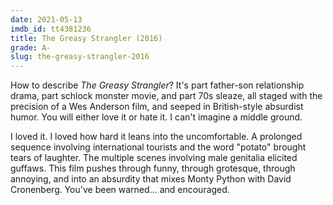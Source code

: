 ```yaml
---
date: 2021-05-13
imdb_id: tt4381236
title: The Greasy Strangler (2016)
grade: A-
slug: the-greasy-strangler-2016
---
```


How to describe _The Greasy Strangler_? It's part father-son relationship drama, part schlock monster movie, and part 70s sleaze, all staged with the precision of a Wes Anderson film, and seeped in British-style absurdist humor. You will either love it or hate it. I can't imagine a middle ground.

<!-- end -->

I loved it. I loved how hard it leans into the uncomfortable. A prolonged sequence involving international tourists and the word "potato" brought tears of laughter. The multiple scenes involving male genitalia elicited guffaws. This film pushes through funny, through grotesque, through annoying, and into an absurdity that mixes Monty Python with David Cronenberg. You've been warned... and encouraged.